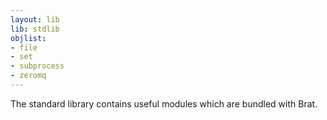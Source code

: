 ```yaml
---
layout: lib
lib: stdlib
objlist:
- file
- set
- subprocess
- zeromq
---
```


The standard library contains useful modules which are bundled with Brat.
